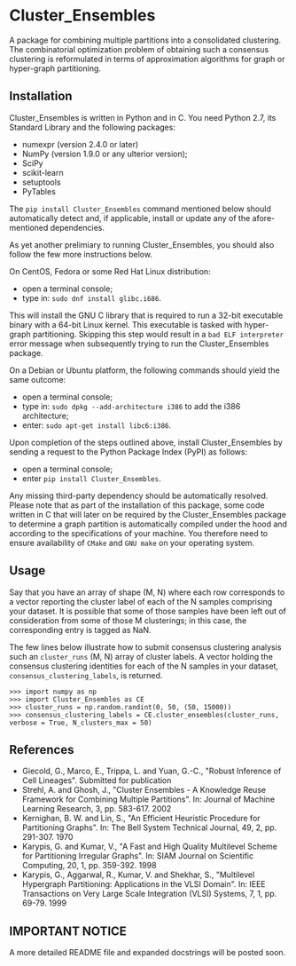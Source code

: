 # Cluster_Ensembles
A package for combining multiple partitions into a consolidated clustering. The combinatorial optimization problem of obtaining such a consensus clustering is reformulated in terms of approximation algorithms for graph or hyper-graph partitioning.

Installation
------------

Cluster_Ensembles is written in Python and in C. You need Python 2.7, its Standard Library and the following packages:
* numexpr (version 2.4.0 or later)
* NumPy (version 1.9.0 or any ulterior version);
* SciPy
* scikit-learn
* setuptools
* PyTables

The ```pip install Cluster_Ensembles``` command mentioned below should automatically detect and, if applicable, install or update any of the afore-mentioned dependencies.

As yet another prelimiary to running Cluster_Ensembles, you should also follow the few more instructions below.

On CentOS, Fedora or some Red Hat Linux distribution:
* open a terminal console;
* type in: ```sudo dnf install glibc.i686```.

This will install the GNU C library that is required to run a 32-bit executable binary with a 64-bit Linux kernel. This executable is tasked with hyper-graph partitioning. Skipping this step would result in a ```bad ELF interpreter``` error message when subsequently trying to run the Cluster_Ensembles package.

On a Debian or Ubuntu platform, the following commands should yield the same outcome:
* open a terminal console;
* type in: ```sudo dpkg --add-architecture i386``` to add the i386 architecture;
* enter: ```sudo apt-get install libc6:i386```.

Upon completion of the steps outlined above, install Cluster_Ensembles by sending a request to the Python Package Index (PyPI) as follows:
* open a terminal console;
* enter ```pip install Cluster_Ensembles```.

Any missing third-party dependency should be automatically resolved. 
Please note that as part of the installation of this package, some code written in C that will later on be required by the Cluster_Ensembles package to determine a graph partition is automatically compiled under the hood and according to the specifications of your machine. 
You therefore need to ensure availability of ```CMake``` and ```GNU make``` on your operating system.

Usage
-----

Say that you have an array of shape (M, N) where each row corresponds to a vector reporting the cluster label of each of the N samples comprising your dataset. It is possible that some of those samples have been left out of consideration from some of those M clusterings; in this case, the corresponding entry is tagged as NaN. 

The few lines below illustrate how to submit consensus clustering analysis such an ```cluster_runs``` (M, N) array of cluster labels. 
A vector holding the consensus clustering identities for each of the N samples in your dataset, ```consensus_clustering_labels```, is returned.

```
>>> import numpy as np
>>> import Cluster_Ensembles as CE
>>> cluster_runs = np.random.randint(0, 50, (50, 15000))
>>> consensus_clustering_labels = CE.cluster_ensembles(cluster_runs, verbose = True, N_clusters_max = 50)
```

References
----------
* Giecold, G., Marco, E., Trippa, L. and Yuan, G.-C.,
"Robust Inference of Cell Lineages".
Submitted for publication
* Strehl, A. and Ghosh, J., "Cluster Ensembles - A Knowledge Reuse Framework
for Combining Multiple Partitions".
In: Journal of Machine Learning Research, 3, pp. 583-617. 2002
* Kernighan, B. W. and Lin, S., "An Efficient Heuristic Procedure 
for Partitioning Graphs". 
In: The Bell System Technical Journal, 49, 2, pp. 291-307. 1970
* Karypis, G. and Kumar, V., "A Fast and High Quality Multilevel Scheme 
for Partitioning Irregular Graphs".
In: SIAM Journal on Scientific Computing, 20, 1, pp. 359-392. 1998
* Karypis, G., Aggarwal, R., Kumar, V. and Shekhar, S., "Multilevel Hypergraph Partitioning: 
Applications in the VLSI Domain".
In: IEEE Transactions on Very Large Scale Integration (VLSI) Systems, 7, 1, pp. 69-79. 1999

IMPORTANT NOTICE
----------------

A more detailed README file and expanded docstrings will be posted soon.
